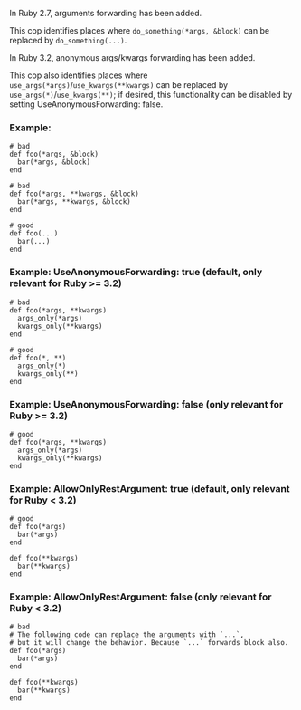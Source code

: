In Ruby 2.7, arguments forwarding has been added.

This cop identifies places where `do_something(*args, &block)`
can be replaced by `do_something(...)`.

In Ruby 3.2, anonymous args/kwargs forwarding has been added.

This cop also identifies places where `use_args(*args)`/`use_kwargs(**kwargs)` can be
replaced by `use_args(*)`/`use_kwargs(**)`; if desired, this functionality can be disabled
by setting UseAnonymousForwarding: false.

### Example:
    # bad
    def foo(*args, &block)
      bar(*args, &block)
    end

    # bad
    def foo(*args, **kwargs, &block)
      bar(*args, **kwargs, &block)
    end

    # good
    def foo(...)
      bar(...)
    end

### Example: UseAnonymousForwarding: true (default, only relevant for Ruby >= 3.2)
    # bad
    def foo(*args, **kwargs)
      args_only(*args)
      kwargs_only(**kwargs)
    end

    # good
    def foo(*, **)
      args_only(*)
      kwargs_only(**)
    end

### Example: UseAnonymousForwarding: false (only relevant for Ruby >= 3.2)
    # good
    def foo(*args, **kwargs)
      args_only(*args)
      kwargs_only(**kwargs)
    end

### Example: AllowOnlyRestArgument: true (default, only relevant for Ruby < 3.2)
    # good
    def foo(*args)
      bar(*args)
    end

    def foo(**kwargs)
      bar(**kwargs)
    end

### Example: AllowOnlyRestArgument: false (only relevant for Ruby < 3.2)
    # bad
    # The following code can replace the arguments with `...`,
    # but it will change the behavior. Because `...` forwards block also.
    def foo(*args)
      bar(*args)
    end

    def foo(**kwargs)
      bar(**kwargs)
    end
